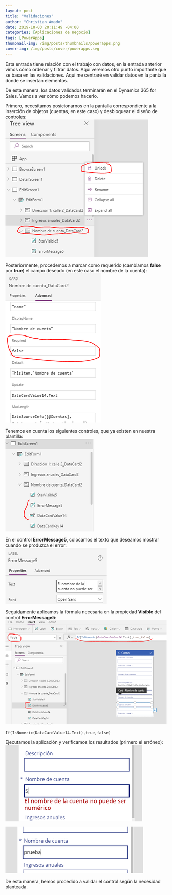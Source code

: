 ```yaml
---
layout: post
title: "Validaciones"
author: "Christian Amado"
date: 2019-10-03 20:11:49 -04:00
categories: [Aplicaciones de negocio]
tags: [PowerApps]
thumbnail-img: /img/posts/thumbnails/powerapps.png
cover-img: /img/posts/cover/powerapps.svg
---
```


Esta entrada tiene relación con el trabajo con datos, en la entrada anterior vimos cómo ordenar y filtrar datos. Aquí veremos otro punto importante que se basa en las validaciones. Aquí me centraré en validar datos en la pantalla donde se insertan elementos.

De esta manera, los datos validados terminarán en el Dynamics 365 for Sales. Vamos a ver cómo podemos hacerlo.

<!--more-->

Primero, necesitamos posicionarnos en la pantalla correspondiente a la inserción de objetos (cuentas, en este caso) y desbloquear el diseño de controles:  
![](/img/posts/migrated/2019/10/1-1.png)  

Posteriormente, procedemos a marcar como requerido (cambiamos **false** por **true**) el campo deseado (en este caso el nombre de la cuenta):  
![](/img/posts/migrated/2019/10/2-1.png)  

Tenemos en cuenta los siguientes controles, que ya existen en nuestra plantilla:  
![](/img/posts/migrated/2019/10/3-1.png)  

En el control **ErrorMessage5**, colocamos el texto que deseamos mostrar cuando se produzca el error:  
![](/img/posts/migrated/2019/10/3_1.png)  

Seguidamente aplicamos la fórmula necesaria en la propiedad **Visible** del control **ErrorMessage5**:  ![](/img/posts/migrated/2019/10/4.png)  
```
If(IsNumeric(DataCardValue14.Text),true,false)
```
Ejecutamos la aplicación y verificamos los resultados (primero el erróneo):  
![](/img/posts/migrated/2019/10/5.png)  

![](/img/posts/migrated/2019/10/6.png)  

De esta manera, hemos procedido a validar el control según la necesidad planteada.

